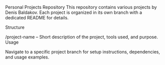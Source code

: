 Personal Projects Repository
This repository contains various projects by Denis Baldakov. Each project is organized in its own branch with a dedicated README for details.

Structure

/project-name – Short description of the project, tools used, and purpose.
Usage

Navigate to a specific project branch for setup instructions, dependencies, and usage examples.

